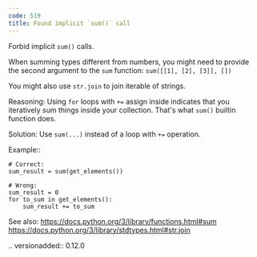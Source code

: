 ```yaml
---
code: 519
title: Found implicit `sum()` call
---
```



Forbid implicit ``sum()`` calls.

When summing types different from numbers, you might need to provide
the second argument to the ``sum`` function: ``sum([[1], [2], [3]], [])``

You might also use ``str.join`` to join iterable of strings.

Reasoning:
    Using ``for`` loops with ``+=`` assign inside indicates
    that you iteratively sum things inside your collection.
    That's what ``sum()`` builtin function does.

Solution:
    Use ``sum(...)`` instead of a loop with ``+=`` operation.

Example::

    # Correct:
    sum_result = sum(get_elements())

    # Wrong:
    sum_result = 0
    for to_sum in get_elements():
        sum_result += to_sum

See also:
    https://docs.python.org/3/library/functions.html#sum
    https://docs.python.org/3/library/stdtypes.html#str.join

.. versionadded:: 0.12.0